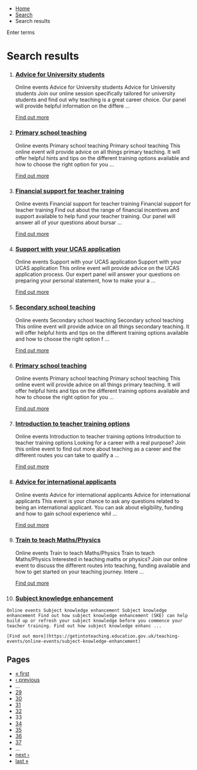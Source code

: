 *   [Home](/)
*   [Search](/search)
*   Search results

Enter terms 

Search results
==============

1.  ### [Advice for University students](https://getintoteaching.education.gov.uk/teaching-events/online-events/advice-for-university-students-0)
    
    Online events Advice for University students Advice for University students Join our online session specifically tailored for university students and find out why teaching is a great career choice. Our panel will provide helpful information on the differe ...
    
    [Find out more](https://getintoteaching.education.gov.uk/teaching-events/online-events/advice-for-university-students-0)
    
2.  ### [Primary school teaching](https://getintoteaching.education.gov.uk/teaching-events/online-events/primary-school-teaching-5)
    
    Online events Primary school teaching Primary school teaching This online event will provide advice on all things primary teaching. It will offer helpful hints and tips on the different training options available and how to choose the right option for you ...
    
    [Find out more](https://getintoteaching.education.gov.uk/teaching-events/online-events/primary-school-teaching-5)
    
3.  ### [Financial support for teacher training](https://getintoteaching.education.gov.uk/teaching-events/online-events/financial-support-for-teacher-training-2)
    
    Online events Financial support for teacher training Financial support for teacher training Find out about the range of financial incentives and support available to help fund your teacher training. Our panel will answer all of your questions about bursar ...
    
    [Find out more](https://getintoteaching.education.gov.uk/teaching-events/online-events/financial-support-for-teacher-training-2)
    
4.  ### [Support with your UCAS application](https://getintoteaching.education.gov.uk/teaching-events/online-events/support-with-your-ucas-application-1)
    
    Online events Support with your UCAS application Support with your UCAS application This online event will provide advice on the UCAS application process. Our expert panel will answer your questions on preparing your personal statement, how to make your a ...
    
    [Find out more](https://getintoteaching.education.gov.uk/teaching-events/online-events/support-with-your-ucas-application-1)
    
5.  ### [Secondary school teaching](https://getintoteaching.education.gov.uk/teaching-events/online-events/secondary-school-teaching-1)
    
    Online events Secondary school teaching Secondary school teaching This online event will provide advice on all things secondary teaching. It will offer helpful hints and tips on the different training options available and how to choose the right option f ...
    
    [Find out more](https://getintoteaching.education.gov.uk/teaching-events/online-events/secondary-school-teaching-1)
    
6.  ### [Primary school teaching](https://getintoteaching.education.gov.uk/teaching-events/online-events/primary-school-teaching-6)
    
    Online events Primary school teaching Primary school teaching This online event will provide advice on all things primary teaching. It will offer helpful hints and tips on the different training options available and how to choose the right option for you ...
    
    [Find out more](https://getintoteaching.education.gov.uk/teaching-events/online-events/primary-school-teaching-6)
    
7.  ### [Introduction to teacher training options](https://getintoteaching.education.gov.uk/teaching-events/online-events/introduction-to-teacher-training-options-0)
    
    Online events Introduction to teacher training options Introduction to teacher training options Looking for a career with a real purpose? Join this online event to find out more about teaching as a career and the different routes you can take to qualify a ...
    
    [Find out more](https://getintoteaching.education.gov.uk/teaching-events/online-events/introduction-to-teacher-training-options-0)
    
8.  ### [Advice for international applicants](https://getintoteaching.education.gov.uk/teaching-events/online-events/advice-for-international-applicants-0)
    
    Online events Advice for international applicants Advice for international applicants This event is your chance to ask any questions related to being an international applicant. You can ask about eligibility, funding and how to gain school experience whil ...
    
    [Find out more](https://getintoteaching.education.gov.uk/teaching-events/online-events/advice-for-international-applicants-0)
    
9.  ### [Train to teach Maths/Physics](https://getintoteaching.education.gov.uk/teaching-events/online-events/train-to-teach-mathsphysics)
    
    Online events Train to teach Maths/Physics Train to teach Maths/Physics Interested in teaching maths or physics? Join our online event to discuss the different routes into teaching, funding available and how to get started on your teaching journey. Intere ...
    
    [Find out more](https://getintoteaching.education.gov.uk/teaching-events/online-events/train-to-teach-mathsphysics)
    
10.  ### [Subject knowledge enhancement](https://getintoteaching.education.gov.uk/teaching-events/online-events/subject-knowledge-enhancement)
    
    Online events Subject knowledge enhancement Subject knowledge enhancement Find out how subject knowledge enhancement (SKE) can help build up or refresh your subject knowledge before you commence your teacher training. Find out how subject knowledge enhanc ...
    
    [Find out more](https://getintoteaching.education.gov.uk/teaching-events/online-events/subject-knowledge-enhancement)
    

Pages
-----

*   [« first](/search/site "Go to first page")
*   [‹ previous](/search/site?page=31 "Go to previous page")
*   …
*   [29](/search/site?page=28 "Go to page 29")
*   [30](/search/site?page=29 "Go to page 30")
*   [31](/search/site?page=30 "Go to page 31")
*   [32](/search/site?page=31 "Go to page 32")
*   33
*   [34](/search/site?page=33 "Go to page 34")
*   [35](/search/site?page=34 "Go to page 35")
*   [36](/search/site?page=35 "Go to page 36")
*   [37](/search/site?page=36 "Go to page 37")
*   …
*   [next ›](/search/site?page=33 "Go to next page")
*   [last »](/search/site?page=1032 "Go to last page")